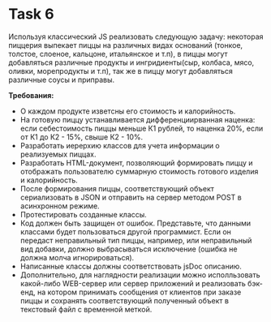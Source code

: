 <h1>Task 6</h1>
<p>Используя  классический JS реализовать следующую задачу: некоторая пиццерия выпекает пиццы на различных видах оснований (тонкое, толстое, слоеное, кальцоне, итальянское и т.п), в пиццы могут добавляться различные продукты и ингридиенты(сыр, колбаса, мясо, оливки, морепродукты и т.п), так же в пиццу могут добавляться различные соусы и приправы.</p>
<p><strong>Требования:</strong></p>
<ul>
  <li>О каждом продукте изветсны его стоимость и калорийность.</li>
  <li>На готовую пиццу устанавливается дифференциирванная наценка: если себестоимость пиццы меньше К1 рублей, то наценка 20%, если от К1 до К2 - 15%, свыше К2 - 10%.</li>
  <li>Разработать иерерхию классов для учета информации о реализуемых пиццах.</li>
  <li>Разработать HTML-документ, позволяющий формировать пиццу и отображать пользователю суммарную стоимость готового изделия и калорийность.</li>
  <li>После формирования пиццы, соответствующий объект сериализовать в JSON и отправить на сервер методом POST в асинхронном режиме.</li>
  <li>Протестировать созданные классы.</li>
  <li>Код должен быть защищен от ошибок. Представьте, что данными классами будет пользоваться другой программист. Если он передаст неправильный тип пиццы, например, или неправильный вид добавки, должно выбрасываться исключение (ошибка не должна молча игнорироваться).</li>
  <li>Написанные классы должны соответствовать jsDoc описанию.</li>
  <li>Дополнительно, для наглядности реализации можно исполльзовать какой-либо WEB-сервер или сервер приложений и реализовать бэк-енд, на котором принимать сообщения от клиентов при заказе пиццы и сохранять соответствующий полученный объект в текстовый файл с временной меткой.</li>
</ul>
